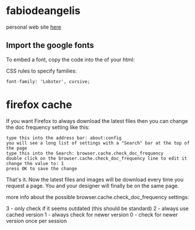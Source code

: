 # fabiodeangelis
personal web site [here](https://fabiodeangelis.github.io/profile/)

## Import the google fonts

To embed a font, copy the code into the <head> of your html:

<link href="https://fonts.googleapis.com/css2?family=Lobster&display=swap" rel="stylesheet"> 

<style>
@import url('https://fonts.googleapis.com/css2?family=Lobster&display=swap');
</style> 


CSS rules to specify families:

    font-family: 'Lobster', cursive;

# firefox cache

If you want Firefox to always download the latest files then you can change the doc frequency setting like this:

    type this into the address bar: about:config
    you will see a long list of settings with a "Search" bar at the top of the page
    type this into the Search: browser.cache.check_doc_frequency
    double click on the browser.cache.check_doc_frequency line to edit it
    change the value to: 1
    press OK to save the change

That's it.  Now the latest files and images will be download every time you request a page. You and your designer will finally be on the same page.


more info about the possible browser.cache.check_doc_frequency  settings:

3 - only check if it seems outdated (this should be standard)
2 - always use cached version
1 - always check for newer version
0 - check for newer version once per session


